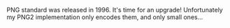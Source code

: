 PNG standard was released in 1996. It's time for an upgrade! Unfortunately my PNG2 implementation only encodes them, and only small ones...
